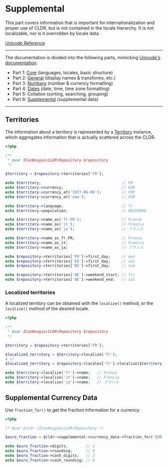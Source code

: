# Supplemental

This part covers information that is important for internationalization and proper use of CLDR, but
is not contained in the locale hierarchy. It is not localizable, nor is it overridden by locale
data.

[Unicode Reference](https://www.unicode.org/reports/tr35/tr35-66/tr35-info.html#Contents)

-----

The documentation is divided into the following parts, mimicking [Unicode's documentation](https://www.unicode.org/reports/tr35/tr35-66/tr35.html#parts):

- Part 1: [Core](Core.md) (languages, locales, basic structure)
- Part 2: [General](General.md) (display names & transforms, etc.)
- Part 3: [Numbers](Numbers.md) (number & currency formatting)
- Part 4: [Dates](Dates.md) (date, time, time zone formatting)
- Part 5: Collation (sorting, searching, grouping)
- Part 6: [Supplemental](Supplemental.md) (supplemental data)

-----



## Territories

The information about a territory is represented by a [Territory][] instance, which aggregates
information that is actually scattered across the CLDR.

```php
<?php

/**
 * @var ICanBoogie\CLDR\Repository $repository 
 */

$territory = $repository->territories['FR'];

echo $territory;                                    // FR
echo $territory->currency;                          // EUR
echo $territory->currency_at('1977-06-06');         // FRF
echo $territory->currency_at('now');                // EUR

echo $territory->language;                          // fr
echo $territory->population;                        // 66259000

echo $territory->name_as('fr-FR');                  // France
echo $territory->name_as('it');                     // Francia
echo $territory->name_as('ja');                     // フランス

echo $territory->name_as_fr_FR;                     // France
echo $territory->name_as_it;                        // Francia
echo $territory->name_as_ja;                        // フランス

echo $repository->territories['FR']->first_day;     // mon
echo $repository->territories['EG']->first_day;     // sat
echo $repository->territories['BS']->first_day;     // sun

echo $repository->territories['AE']->weekend_start; // fri
echo $repository->territories['AE']->weekend_end;   // sat
```





### Localized territories

A localized territory can be obtained with the `localize()` method, or the `localize()` method of
the desired locale.

```php
<?php

/**
 * @var ICanBoogie\CLDR\Repository $repository 
 */

$territory = $repository->territories['FR'];

$localized_territory = $territory->localize('fr');
# or
$localized_territory = $repository->locales['fr']->localize($territory);

echo $territory->localize('fr')->name;   // France
echo $territory->localize('it')->name;   // Francia
echo $territory->localize('ja')->name;   // フランス
```

## Supplemental Currency Data

Use `fraction_for()` to get the fraction information for a currency:

```php
<?php

/* @var $cldr \ICanBoogie\CLDR\Repository */

$euro_fraction = $cldr->supplemental->currency_data->fraction_for('EUR');

echo $euro_fraction->digits;        // 2
echo $euro_fraction->rounding;      // 0
echo $euro_fraction->cash_digits;   // 2
echo $euro_fraction->cash_rounding; // 0
```



[Territory]: ../lib/Territory.php
